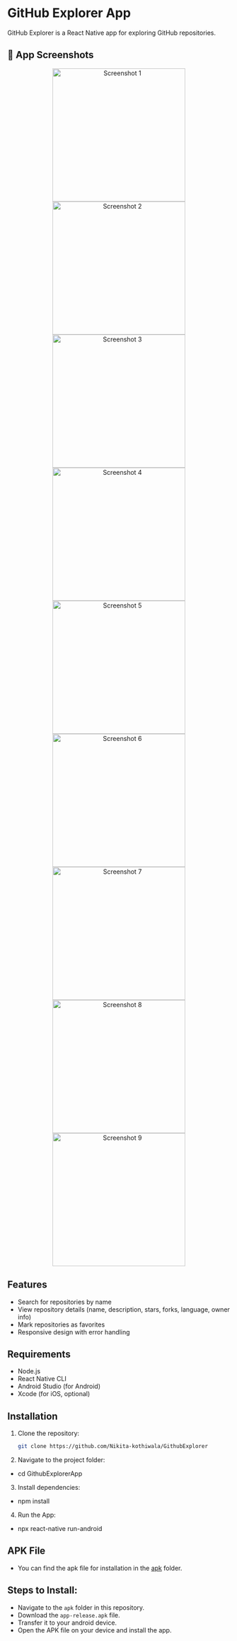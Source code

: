 # GitHub Explorer App

GitHub Explorer is a React Native app for exploring GitHub repositories. 





## 📱 App Screenshots
<p align="center">
  <img src="./src/asst5s/Scnst5.jpeg" alt="Screenshot 1" width="300"/>
  <img src="./src/asst5s/Sct5a.jpeg" alt="Screenshot 2" width="300"/>
  <img src="./src/asst5s/SC(2).jpeg" alt="Screenshot 3" width="300"/>
  <img src="./src/asst5s/Sc.jpeg" alt="Screenshot 4" width="300"/>
  <img src="./src/asst5s/Sca.jpeg" alt="Screenshot 5" width="300"/>
  <img src="./src/asst5s/Scb.jpeg" alt="Screenshot 6" width="300"/>
  <img src="./src/asst5s/Scn.jpeg" alt="Screenshot 7" width="300"/>
  <img src="./src/asst5s/Scv.jpeg" alt="Screenshot 8" width="300"/>
  <img src="./src/asst5s/Scx.jpeg" alt="Screenshot 9" width="300"/>
</p> 
 

## Features
- Search for repositories by name
- View repository details (name, description, stars, forks, language, owner info)
- Mark repositories as favorites
- Responsive design with error handling

## Requirements
- Node.js
- React Native CLI
- Android Studio (for Android)
- Xcode (for iOS, optional)
  

  
## Installation
1. Clone the repository:
   ```bash
   git clone https://github.com/Nikita-kothiwala/GithubExplorer

2. Navigate to the project folder:

  - cd GithubExplorerApp

3. Install dependencies:

  - npm install

4. Run the App:

  - npx react-native run-android

## APK File
 - You can find the apk file for installation in the [apk](apk/) folder.

## Steps to Install:

  - Navigate to the `apk` folder in this repository.
  - Download the `app-release.apk` file.
  - Transfer it to your android device.
  - Open the APK file on your device and install the app.